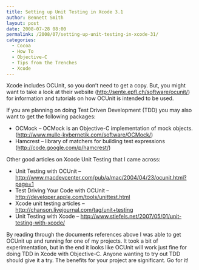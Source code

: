 ```yaml
---
title: Setting up Unit Testing in Xcode 3.1
author: Bennett Smith
layout: post
date: 2008-07-28 08:00
permalink: /2008/07/setting-up-unit-testing-in-xcode-31/
categories:
  - Cocoa
  - How To
  - Objective-C
  - Tips from the Trenches
  - Xcode
---
```

Xcode includes OCUnit, so you don’t need to get a copy. But, you might want to take a look at their website (http://sente.epfl.ch/software/ocunit/) for information and tutorials on how OCUnit is intended to be used. 

If you are planning on doing Test Driven Development (TDD) you may also want to get the following packages:

*   OCMock – OCMock is an Objective-C implementation of mock objects. (<http://www.mulle-kybernetik.com/software/OCMock/>)
*   Hamcrest – library of matchers for building test expressions (<http://code.google.com/p/hamcrest/>)

Other good articles on Xcode Unit Testing that I came across:

*   Unit Testing with OCUnit – <http://www.macdevcenter.com/pub/a/mac/2004/04/23/ocunit.html?page=1>
*   Test Driving Your Code with OCUnit – <http://developer.apple.com/tools/unittest.html>
*   Xcode unit testing articles – <http://chanson.livejournal.com/tag/unit+testing>
*   Unit Testing with Xcode – <http://www.stiefels.net/2007/05/01/unit-testing-with-xcode/>

By reading through the documents references above I was able to get OCUnit up and running for one of my projects. It took a bit of experimentation, but in the end it looks like OCUnit will work just fine for doing TDD in Xcode with Objective-C. Anyone wanting to try out TDD should give it a try. The benefits for your project are significant. Go for it!

